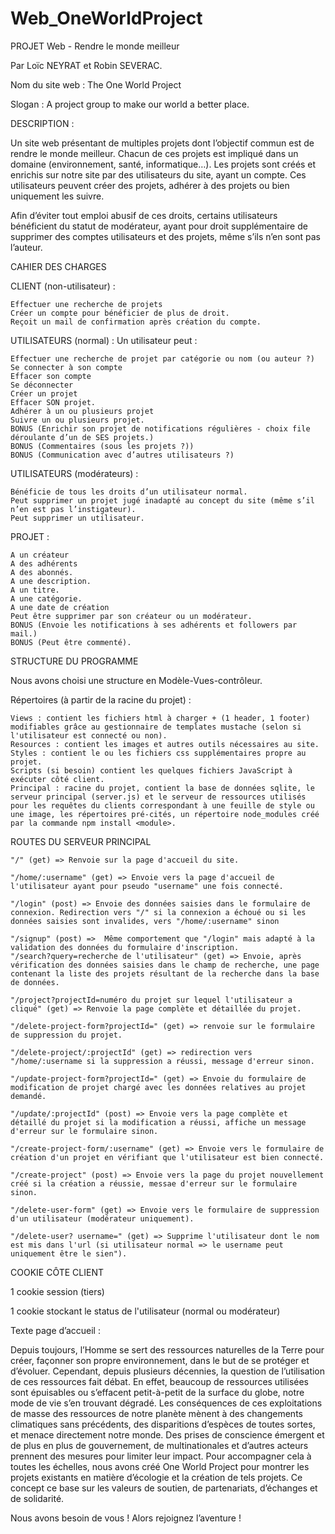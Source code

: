 # Web_OneWorldProject
PROJET Web - Rendre le monde meilleur

Par Loïc NEYRAT et Robin SEVERAC.

Nom du site web : The One World Project

Slogan : A project group to make our world a better place.

DESCRIPTION :

Un site web présentant de multiples projets dont l’objectif commun est de rendre le monde meilleur. Chacun de ces projets est impliqué dans un domaine (environnement, santé, informatique…). Les projets sont créés et enrichis sur notre site par des utilisateurs du site, ayant un compte. Ces utilisateurs peuvent créer des projets, adhérer à des projets ou bien uniquement les suivre.

Afin d’éviter tout emploi abusif de ces droits, certains utilisateurs bénéficient du statut de modérateur, ayant pour droit supplémentaire de supprimer des comptes utilisateurs et des projets, même s’ils n’en sont pas l’auteur.

 

CAHIER DES CHARGES

CLIENT (non-utilisateur) :

    Effectuer une recherche de projets
    Créer un compte pour bénéficier de plus de droit.
    Reçoit un mail de confirmation après création du compte.

UTILISATEURS (normal) : Un utilisateur peut :

    Effectuer une recherche de projet par catégorie ou nom (ou auteur ?)
    Se connecter à son compte
    Effacer son compte
    Se déconnecter
    Créer un projet
    Effacer SON projet.
    Adhérer à un ou plusieurs projet
    Suivre un ou plusieurs projet.
    BONUS (Enrichir son projet de notifications régulières - choix file déroulante d’un de SES projets.)
    BONUS (Commentaires (sous les projets ?))
    BONUS (Communication avec d’autres utilisateurs ?)

UTILISATEURS (modérateurs) :

    Bénéficie de tous les droits d’un utilisateur normal.
    Peut supprimer un projet jugé inadapté au concept du site (même s’il n’en est pas l’instigateur).
    Peut supprimer un utilisateur.

PROJET :

    A un créateur
    A des adhérents
    A des abonnés.
    A une description.
    A un titre.
    A une catégorie.
    A une date de création
    Peut être supprimer par son créateur ou un modérateur.
    BONUS (Envoie les notifications à ses adhérents et followers par mail.)
    BONUS (Peut être commenté).

 

STRUCTURE DU PROGRAMME

Nous avons choisi une structure en Modèle-Vues-contrôleur.

Répertoires (à partir de la racine du projet) :

    Views : contient les fichiers html à charger + (1 header, 1 footer) modifiables grâce au gestionnaire de templates mustache (selon si l'utilisateur est connecté ou non).
    Resources : contient les images et autres outils nécessaires au site.
    Styles : contient le ou les fichiers css supplémentaires propre au projet.
    Scripts (si besoin) contient les quelques fichiers JavaScript à exécuter côté client.
    Principal : racine du projet, contient la base de données sqlite, le serveur principal (server.js) et le serveur de ressources utilisés pour les requêtes du clients correspondant à une feuille de style ou une image, les répertoires pré-cités, un répertoire node_modules créé par la commande npm install <module>.

 

ROUTES DU SERVEUR PRINCIPAL

    "/" (﻿get)﻿ => Renvoie sur la page d'accueil du site.

    "/home/:username" (get) => Envoie vers la page d'accueil de l'utilisateur ayant pour pseudo "username" une fois connecté.

    "/login" (post) => Envoie des données saisies dans le formulaire de connexion. Redirection vers "/" si la connexion a échoué ou si les données saisies sont invalides, vers "/home/:username" sinon

    "/signup" (post) =>  Même comportement que "/login" mais adapté à la validation des données du formulaire d'inscription.
    ﻿"/search?query=recherche de l'utilisateur" (get) => Envoie, après vérification des données saisies dans le champ de recherche, une page contenant la liste des projets résultant de la recherche dans la base de données.

    "/project?projectId=numéro du projet sur lequel l'utilisateur a cliqué" (get) => Renvoie la page complète et détaillée du projet.

    "/delete-project-form?projectId=" (get) => renvoie sur le formulaire de suppression du projet.

    "/delete-project/:projectId" (get) => redirection vers "/home/:username si la suppression a réussi, message d'erreur sinon.

    "/update-project-form?projectId=" (get) => Envoie du formulaire de modification de projet chargé avec les données relatives au projet demandé.

    "/update/:projectId" (post) => Envoie vers la page complète et détaillé du projet si la modification a réussi, affiche un message d'erreur sur le formulaire sinon.

    "/create-project-form/:username" (get) => Envoie vers le formulaire de création d'un projet en vérifiant que l'utilisateur est bien connecté.

    "/create-project" (post) => Envoie vers la page du projet nouvellement créé si la création a réussie, messae d'erreur sur le formulaire sinon.

    "/delete-user-form" (get) => Envoie vers le formulaire de suppression d'un utilisateur (modérateur uniquement).

    "/delete-user? username=" (get) => Supprime l'utilisateur dont le nom est mis dans l'url (si utilisateur normal => le username peut uniquement être le sien").


COOKIE CÔTE CLIENT

1 cookie session (tiers)

1 cookie stockant le status de l'utilisateur (normal ou modérateur)


Texte page d’accueil : 

Depuis toujours, l’Homme se sert des ressources naturelles de la Terre pour créer, façonner son propre environnement, dans le but de se protéger et d’évoluer.
Cependant, depuis plusieurs décennies, la question de l’utilisation de ces ressources fait débat. En effet, beaucoup de ressources utilisées sont épuisables ou s’effacent petit-à-petit de la surface du globe, notre mode de vie s’en trouvant dégradé. Les conséquences de ces exploitations de masse des ressources de notre planète mènent à des changements climatiques sans précédents, des disparitions d’espèces de toutes sortes, et menace directement notre monde. Des prises de conscience émergent et de plus en plus de gouvernement, de multinationales et d’autres acteurs prennent des mesures pour limiter leur impact. Pour accompagner cela à toutes les échelles, nous avons créé One World Project pour montrer les projets existants en matière d’écologie et la création de tels projets. Ce concept ce base sur les valeurs de soutien, de partenariats, d’échanges et de solidarité.

Nous avons besoin de vous ! Alors rejoignez l’aventure !




